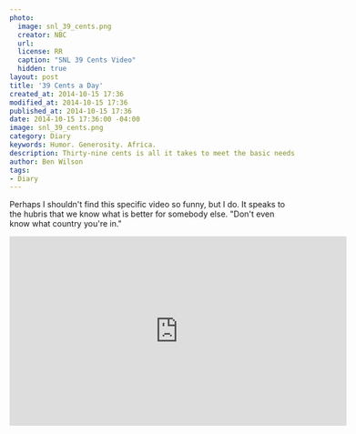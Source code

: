 ```yaml
---
photo:
  image: snl_39_cents.png
  creator: NBC
  url: 
  license: RR
  caption: "SNL 39 Cents Video"
  hidden: true
layout: post
title: '39 Cents a Day'
created_at: 2014-10-15 17:36
modified_at: 2014-10-15 17:36
published_at: 2014-10-15 17:36
date: 2014-10-15 17:36:00 -04:00
image: snl_39_cents.png
category: Diary
keywords: Humor. Generosity. Africa.
description: Thirty-nine cents is all it takes to meet the basic needs of these poor villagers.
author: Ben Wilson
tags:
- Diary
---
```

Perhaps I shouldn't find this specific video so funny, but I do. It speaks to the hubris that we know what is better for somebody else. "Don't even know what country you're in."

<!-- more -->

<div class='text-center'>
<embed width="592" height="333"
src="http://www.youtube.com/v/MEb_epsuLqA">
</div>
